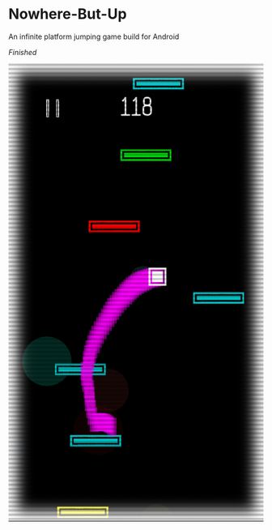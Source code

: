 # Nowhere-But-Up
An infinite platform jumping game build for Android

*Finished*

![screenshot](https://github.com/Nanoparty/Nowhere-But-Up/blob/master/sn1.PNG)
